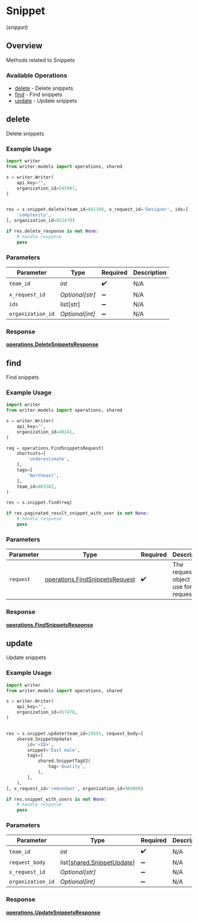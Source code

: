 # Snippet
(*snippet*)

## Overview

Methods related to Snippets

### Available Operations

* [delete](#delete) - Delete snippets
* [find](#find) - Find snippets
* [update](#update) - Update snippets

## delete

Delete snippets

### Example Usage

```python
import writer
from writer.models import operations, shared

s = writer.Writer(
    api_key="",
    organization_id=545907,
)


res = s.snippet.delete(team_id=841399, x_request_id='Designer', ids=[
    'complexity',
], organization_id=952479)

if res.delete_response is not None:
    # handle response
    pass
```

### Parameters

| Parameter          | Type               | Required           | Description        |
| ------------------ | ------------------ | ------------------ | ------------------ |
| `team_id`          | *int*              | :heavy_check_mark: | N/A                |
| `x_request_id`     | *Optional[str]*    | :heavy_minus_sign: | N/A                |
| `ids`              | list[*str*]        | :heavy_minus_sign: | N/A                |
| `organization_id`  | *Optional[int]*    | :heavy_minus_sign: | N/A                |


### Response

**[operations.DeleteSnippetsResponse](../../models/operations/deletesnippetsresponse.md)**


## find

Find snippets

### Example Usage

```python
import writer
from writer.models import operations, shared

s = writer.Writer(
    api_key="",
    organization_id=40141,
)

req = operations.FindSnippetsRequest(
    shortcuts=[
        'underestimate',
    ],
    tags=[
        'Northeast',
    ],
    team_id=803382,
)

res = s.snippet.find(req)

if res.paginated_result_snippet_with_user is not None:
    # handle response
    pass
```

### Parameters

| Parameter                                                                        | Type                                                                             | Required                                                                         | Description                                                                      |
| -------------------------------------------------------------------------------- | -------------------------------------------------------------------------------- | -------------------------------------------------------------------------------- | -------------------------------------------------------------------------------- |
| `request`                                                                        | [operations.FindSnippetsRequest](../../models/operations/findsnippetsrequest.md) | :heavy_check_mark:                                                               | The request object to use for the request.                                       |


### Response

**[operations.FindSnippetsResponse](../../models/operations/findsnippetsresponse.md)**


## update

Update snippets

### Example Usage

```python
import writer
from writer.models import operations, shared

s = writer.Writer(
    api_key="",
    organization_id=857478,
)


res = s.snippet.update(team_id=24555, request_body=[
    shared.SnippetUpdate(
        id='<ID>',
        snippet='East male',
        tags=[
            shared.SnippetTagV2(
                tag='Quality',
            ),
        ],
    ),
], x_request_id='redundant', organization_id=984008)

if res.snippet_with_users is not None:
    # handle response
    pass
```

### Parameters

| Parameter                                                          | Type                                                               | Required                                                           | Description                                                        |
| ------------------------------------------------------------------ | ------------------------------------------------------------------ | ------------------------------------------------------------------ | ------------------------------------------------------------------ |
| `team_id`                                                          | *int*                                                              | :heavy_check_mark:                                                 | N/A                                                                |
| `request_body`                                                     | list[[shared.SnippetUpdate](../../models/shared/snippetupdate.md)] | :heavy_minus_sign:                                                 | N/A                                                                |
| `x_request_id`                                                     | *Optional[str]*                                                    | :heavy_minus_sign:                                                 | N/A                                                                |
| `organization_id`                                                  | *Optional[int]*                                                    | :heavy_minus_sign:                                                 | N/A                                                                |


### Response

**[operations.UpdateSnippetsResponse](../../models/operations/updatesnippetsresponse.md)**

